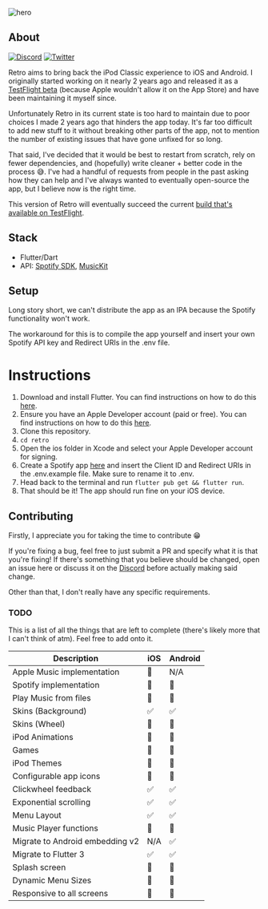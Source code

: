 ![hero](https://i.imgur.com/GFJhfkk.png)

## About

[![Discord](https://badgen.net/discord/members/6v9TEhn)](https://discord.retromusic.co/)
[![Twitter](https://badgen.net/twitter/follow/retro_mp3)](https://twitter.com/retro_mp3)


Retro aims to bring back the iPod Classic experience to iOS and Android. I originally started working on it nearly 2 years ago and released it as a [TestFlight beta](https://beta.retromusic.co) (because Apple wouldn't allow it on the App Store) and have been maintaining it myself since.

Unfortunately Retro in its current state is too hard to maintain due to poor choices I made 2 years ago that hinders the app today. It's far too difficult to add new stuff to it without breaking other parts of the app, not to mention the number of existing issues that have gone unfixed for so long.

That said, I've decided that it would be best to restart from scratch, rely on fewer dependencies, and (hopefully) write cleaner + better code in the process 😅. I've had a handful of requests from people in the past asking how they can help and I've always wanted to eventually open-source the app, but I believe now is the right time.

This version of Retro will eventually succeed the current [build that's available on TestFlight](https://beta.retromusic.co).

## Stack

* Flutter/Dart
* API: [Spotify SDK](https://github.com/brim-borium/spotify_sdk), [MusicKit](https://github.com/iberatkaya/playify)

## Setup

Long story short, we can't distribute the app as an IPA because the Spotify functionality won't work.

The workaround for this is to compile the app yourself and insert your own Spotify API key and Redirect URIs in the .env file.

# Instructions

1. Download and install Flutter. You can find instructions on how to do this [here](https://flutter.dev/docs/get-started/install).
2. Ensure you have an Apple Developer account (paid or free). You can find instructions on how to do this [here](https://developer.apple.com/programs/enroll/).
3. Clone this repository.
4. `cd retro`
5. Open the ios folder in Xcode and select your Apple Developer account for signing.
6. Create a Spotify app [here](https://developer.spotify.com/dashboard/applications) and insert the Client ID and Redirect URIs in the .env.example file. Make sure to rename it to .env.
7. Head back to the terminal and run `flutter pub get && flutter run`.
8. That should be it! The app should run fine on your iOS device.

## Contributing

Firstly, I appreciate you for taking the time to contribute 😁

If you're fixing a bug, feel free to just submit a PR and specify what it is that you're fixing! If there's something that you believe should be changed, open an issue here or discuss it on the [Discord](https://discord.retromusic.co) before actually making said change.

Other than that, I don't really have any specific requirements.

### TODO
This is a list of all the things that are left to complete (there's likely more that I can't think of atm). Feel free to add onto it.

| Description  | iOS | Android |
|---|---|---|
| Apple Music implementation | 🚧 | N/A |
| Spotify implementation | 🚧 | 🚧 |
| Play Music from files | 🚧 | 🚧 |
| Skins (Background) | ✅ | ✅ |
| Skins (Wheel) | 🚧 | 🚧 |
| iPod Animations | 🚧 | 🚧 |
| Games | 🚧 | 🚧 |
| iPod Themes | 🚧 | 🚧 |
| Configurable app icons | 🚧 | 🚧 |
| Clickwheel feedback | ✅ | ✅ |
| Exponential scrolling | ✅ | ✅ |
| Menu Layout | ✅ | ✅ |
| Music Player functions | 🚧 | 🚧 |
| Migrate to Android embedding v2 | N/A | ✅ |
| Migrate to Flutter 3 | ✅ | ✅ |
| Splash screen | 🚧 | 🚧 |
| Dynamic Menu Sizes | 🚧 | 🚧 |
| Responsive to all screens | 🚧 | 🚧 |
